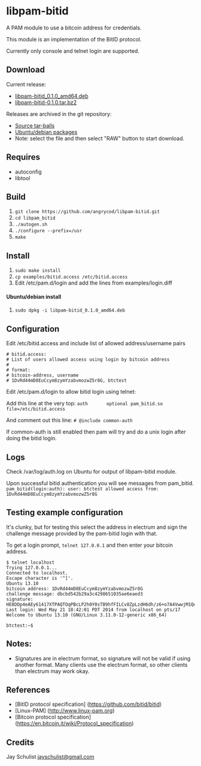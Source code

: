 libpam-bitid
============

A PAM module to use a bitcoin address for credentials.

This module is an implementation of the BitID protocol.

Currently only console and telnet login are supported.

## Download
Current release:
* [libpam-bitid_0.1.0_amd64.deb](https://github.com/angrycod/libpam-bitid/raw/master/releases/debian/libpam-bitid_0.1.0_amd64.deb)
* [libpam-bitid-0.1.0.tar.bz2](https://github.com/angrycod/libpam-bitid/raw/master/releases/libpam-bitid-0.1.0.tar.bz2)

Releases are archived in the git repository:
* [Source tar-balls](releases)
* [Ubuntu/debian packages](releases/debian)
* Note: select the file and then select "RAW" button to start download.

## Requires
- autoconfig
- libtool

## Build
1. `git clone https://github.com/angrycod/libpam-bitid.git`
2. `cd libpam_bitid`
3. `./autogen.sh`
4. `./configure --prefix=/usr`
5. `make`

## Install
1. `sudo make install`
2. `cp examples/bitid.access /etc/bitid.access`
3. Edit /etc/pam.d/login and add the lines from examples/login.diff

#### Ubuntu/debian install
1. `sudo dpkg -i libpam-bitid_0.1.0_amd64.deb`

## Configuration
Edit /etc/bitid.access and include list of allowed address/username pairs

```
# bitid.access:
# List of users allowed access using login by bitcoin address
#
# format:
# bitcoin-address, username
# 1DvRd44mD8EuCcym8zymYzabvmozwZ5r8G, btctest
```

Edit /etc/pam.d/login to allow bitid login using telnet:

Add this line at the very top:
`auth       optional pam_bitid.so file=/etc/bitid.access`

And comment out this line:
`# @include common-auth`

If common-auth is still enabled then pam will try and do a unix login after doing the bitid login.

## Logs
Check /var/log/auth.log on Ubuntu for output of libpam-bitid module.

Upon successful bitid authentication you will see messages from pam_bitid.
`pam_bitid(login:auth): user: btctest allowed access from: 1DvRd44mD8EuCcym8zymYzabvmozwZ5r8G`

## Testing example configuration
It's clunky, but for testing this select the address in electrum and sign the challenge
message provided by the pam-bitid login with that. 

To get a login prompt, `telnet 127.0.0.1` and then enter your bitcoin address.

```
$ telnet localhost
Trying 127.0.0.1...
Connected to localhost.
Escape character is '^]'.
Ubuntu 13.10
bitcoin address: 1DvRd44mD8EuCcym8zymYzabvmozwZ5r8G
challenge message: dbcbd542b29a3c4298651035ae6eaed3
signature: HE8DDp4eAEy61417XTPAQTOqPBcLP2h0Y0sTB9hfFILCv8ZpLzdH6dh/z6+o7A4VwwjM1Qq2SFVcgyf7U51JhdE=
Last login: Wed May 21 18:42:01 PDT 2014 from localhost on pts/17
Welcome to Ubuntu 13.10 (GNU/Linux 3.11.0-12-generic x86_64)
 
btctest:~$
```

## Notes:
* Signatures are in electrum format, so signature will not be valid if using another format. Many clients use the electrum format, so other clients than electrum may work okay.

## References
* [BitID protocol specification] (https://github.com/bitid/bitid)
* [Linux-PAM] (http://www.linux-pam.org)
* [Bitcoin protocol specification] (https://en.bitcoin.it/wiki/Protocol_specification)

## Credits
Jay Schulist <jayschulist@gmail.com>
